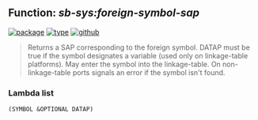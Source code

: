 ## Function: ***sb-sys:foreign-symbol-sap***
[![package](https://img.shields.io/badge/Package-SB--SYS-5f9ea0.svg?style=social&colorA=999999)](../) [![type](https://img.shields.io/badge/Type-Function-5f9ea0.svg?style=social&colorA=999999)](../#function) [![github](https://img.shields.io/badge/GitHub-View_the_source-5f9ea0.svg?style=social&colorA=999999&logo=github)](https://github.com/sbcl/sbcl/blob/master/src/code/foreign.lisp/) 

> Returns a SAP corresponding to the foreign symbol. DATAP must be true if the
> symbol designates a variable (used only on linkage-table platforms). May enter
> the symbol into the linkage-table. On non-linkage-table ports signals an error
> if the symbol isn't found.

### Lambda list
```
(SYMBOL &OPTIONAL DATAP)
```
